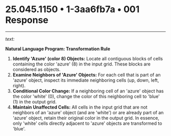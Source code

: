 # 25.045.1150 • 1-3aa6fb7a • 001 Response

---

*text:*

**Natural Language Program: Transformation Rule**

1. **Identify 'Azure' (color 8) Objects:** Locate all contiguous blocks of cells containing the color 'azure' (8) in the input grid. These blocks are considered as objects.
2. **Examine Neighbors of 'Azure' Objects:** For each cell that is part of an 'azure' object, inspect its immediate neighboring cells (up, down, left, right).
3. **Conditional Color Change:** If a neighboring cell of an 'azure' object has the color 'white' (0), change the color of this neighboring cell to 'blue' (1) in the output grid.
4. **Maintain Unaffected Cells:**  All cells in the input grid that are not neighbors of an 'azure' object (and are 'white') or are already part of an 'azure' object, retain their original color in the output grid. In essence, only 'white' cells directly adjacent to 'azure' objects are transformed to 'blue'.

